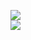 [![](https://img.shields.io/badge/Made%20With-Github%20Spray-lightgrey.svg?style=for-the-badge&logo=github)](https://github.com/Annihil/github-spray#1500)  
[![](https://i.imgur.com/2DrTn0Z.gif)](https://github.com/Annihil/github-spray)